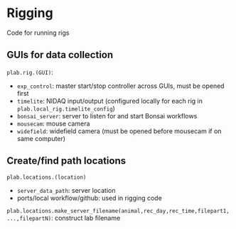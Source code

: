 # Rigging
Code for running rigs

## GUIs for data collection
`plab.rig.(GUI)`: 
- `exp_control`: master start/stop controller across GUIs, must be opened first
- `timelite`: NIDAQ input/output (configured locally for each rig in `plab.local_rig.timelite_config`)
- `bonsai_server`: server to listen for and start Bonsai workflows
- `mousecam`: mouse camera
- `widefield`: widefield camera (must be opened before mousecam if on same computer)


## Create/find path locations
`plab.locations.(location)`
- `server_data_path`: server location
- ports/local workflow/github: used in rigging code

`plab.locations.make_server_filename(animal,rec_day,rec_time,filepart1,...,filepartN)`: construct lab filename
